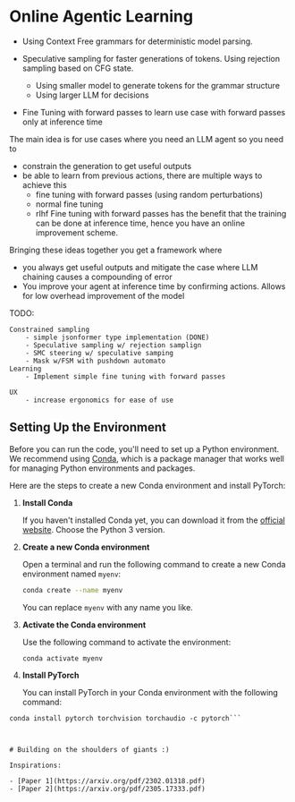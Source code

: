 # Online Agentic Learning

- Using Context Free grammars for deterministic model parsing.

- Speculative sampling for faster generations of tokens. Using rejection sampling based on CFG state.
    - Using smaller model to generate tokens for the grammar structure
    - Using larger LLM for decisions 
- Fine Tuning with forward passes to learn use case with forward passes only at inference time


The main idea is for use cases where you need an LLM agent so you need to 
- constrain the generation to get useful outputs
- be able to learn from previous actions, there are multiple ways to achieve this
    - fine tuning with forward passes (using random perturbations)
    - normal fine tuning
    - rlhf
Fine tuning with forward passes has the benefit that the training can be done at inference time, hence you have an online improvement scheme. 

Bringing these ideas together you get a framework where
- you always get useful outputs and mitigate the case where LLM chaining causes
a compounding of error 
- You improve your agent at inference time by confirming actions. Allows for low overhead improvement of the model 


TODO:

    Constrained sampling
        - simple jsonformer type implementation (DONE)
        - Speculative sampling w/ rejection samplign
        - SMC steering w/ speculative samping
        - Mask w/FSM with pushdown automato
    Learning 
        - Implement simple fine tuning with forward passes
    
    UX
        - increase ergonomics for ease of use



## Setting Up the Environment

Before you can run the code, you'll need to set up a Python environment. We recommend using [Conda](https://docs.conda.io/en/latest/), which is a package manager that works well for managing Python environments and packages.

Here are the steps to create a new Conda environment and install PyTorch:

1. **Install Conda**

   If you haven't installed Conda yet, you can download it from the [official website](https://docs.conda.io/en/latest/miniconda.html). Choose the Python 3 version.

2. **Create a new Conda environment**

   Open a terminal and run the following command to create a new Conda environment named `myenv`:


   ```bash
   conda create --name myenv
   ```

   You can replace `myenv` with any name you like.

3. **Activate the Conda environment**

   Use the following command to activate the environment:

   ```
   conda activate myenv
   ```




4. **Install PyTorch**

   You can install PyTorch in your Conda environment with the following command:

```
conda install pytorch torchvision torchaudio -c pytorch```



# Building on the shoulders of giants :)

Inspirations:

- [Paper 1](https://arxiv.org/pdf/2302.01318.pdf)
- [Paper 2](https://arxiv.org/pdf/2305.17333.pdf)

